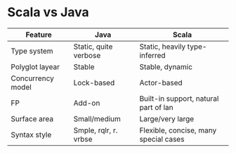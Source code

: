 # Scala vs Java

Feature           | Java                  | Scala
------------------|-----------------------|------------------------------------
Type system       | Static, quite verbose | Static, heavily type-inferred
Polyglot layear   | Stable                | Stable, dynamic
Concurrency model | Lock-based            | Actor-based
FP                | Add-on                | Built-in support, natural part of lan
Surface area      | Small/medium          | Large/very large
Syntax style      | Smple, rqlr, r. vrbse | Flexible, concise, many special cases
